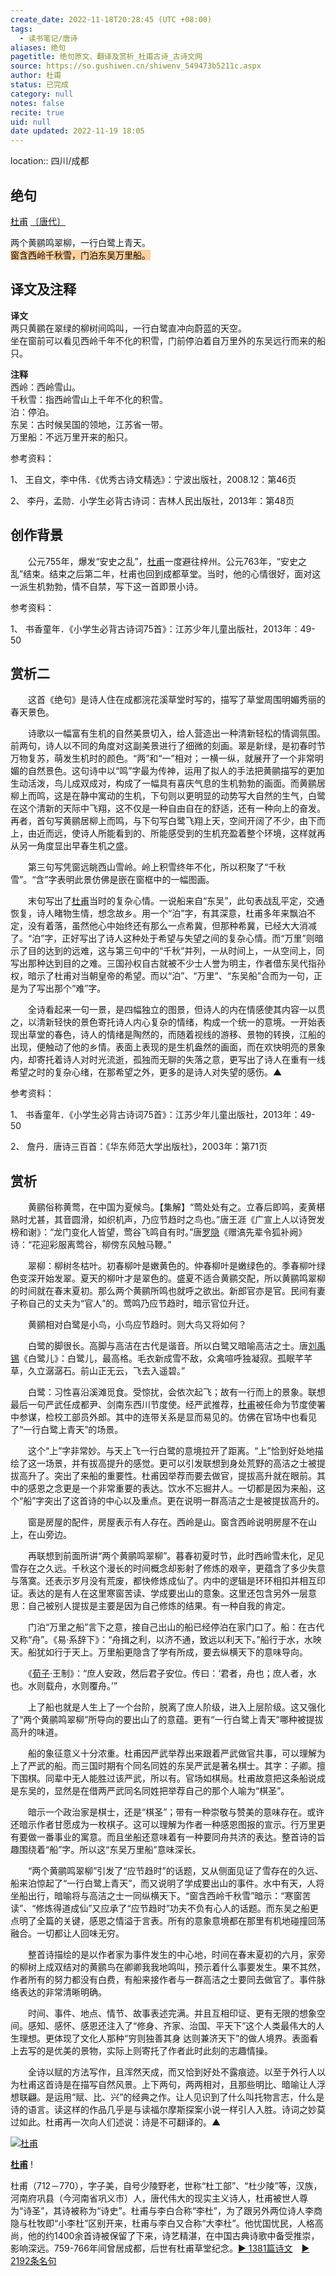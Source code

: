 ```yaml
---
create_date: 2022-11-18T20:28:45 (UTC +08:00)
tags:
  - 读书笔记/唐诗
aliases: 绝句
pagetitle: 绝句原文、翻译及赏析_杜甫古诗_古诗文网
source: https://so.gushiwen.cn/shiwenv_549473b5211c.aspx
author: 杜甫
status: 已完成
category: null
notes: false
recite: true
uid: null
date updated: 2022-11-19 18:05
---
```


location:: 四川/成都

## 绝句

[杜甫](https://so.gushiwen.cn/authorv_515ea88d1858.aspx) [〔唐代〕](https://so.gushiwen.cn/shiwens/default.aspx?cstr=%e5%94%90%e4%bb%a3)

两个黄鹂鸣翠柳，一行白鹭上青天。\
<mark style="background: #FFB86CA6;">窗含西岭千秋雪，门泊东吴万里船。</mark>

## 译文及注释

**译文**\
两只黄鹂在翠绿的柳树间鸣叫，一行白鹭直冲向蔚蓝的天空。\
坐在窗前可以看见西岭千年不化的积雪，门前停泊着自万里外的东吴远行而来的船只。

**注释**\
西岭：西岭雪山。\
千秋雪：指西岭雪山上千年不化的积雪。\
泊：停泊。\
东吴：古时候吴国的领地，江苏省一带。\
万里船：不远万里开来的船只。

参考资料：

1、 王自文，李中伟．《优秀古诗文精选》：宁波出版社，2008.12：第46页

2、 李丹，孟勋．小学生必背古诗词：吉林人民出版社，2013年：第48页

## 创作背景

　　公元755年，爆发“安史之乱”，[杜甫](https://so.gushiwen.cn/authorv_515ea88d1858.aspx)一度避往梓州。公元763年，“安史之乱”结束。结束之后第二年，杜甫也回到成都草堂。当时，他的心情很好，面对这一派生机勃勃，情不自禁，写下这一首即景小诗。

参考资料：

1、 书香童年．《小学生必背古诗词75首》：江苏少年儿童出版社，2013年：49-50

## 赏析二

　　这首《绝句》是诗人住在成都浣花溪草堂时写的，描写了草堂周围明媚秀丽的春天景色。

　　诗歌以一幅富有生机的自然美景切入，给人营造出一种清新轻松的情调氛围。前两句，诗人以不同的角度对这副美景进行了细微的刻画。翠是新绿，是初春时节万物复苏，萌发生机时的颜色。“两”和“一”相对；一横一纵，就展开了一个非常明媚的自然景色。这句诗中以“鸣”字最为传神，运用了拟人的手法把黄鹂描写的更加生动活泼，鸟儿成双成对，构成了一幅具有喜庆气息的生机勃勃的画面。而黄鹂居柳上而鸣，这是在静中寓动的生机，下句则以更明显的动势写大自然的生气，白鹭在这个清新的天际中飞翔，这不仅是一种自由自在的舒适，还有一种向上的奋发。再者，首句写黄鹂居柳上而鸣，与下句写白鹭飞翔上天，空间开阔了不少，由下而上，由近而远，使诗人所能看到的、所能感受到的生机充盈着整个环境，这样就再从另一角度显出早春生机之盛。

　　第三句写凭窗远眺西山雪岭。岭上积雪终年不化，所以积聚了“千秋雪”。“含”字表明此景仿佛是嵌在窗框中的一幅图画。

　　末句写出了[杜甫](https://so.gushiwen.cn/authorv_515ea88d1858.aspx)当时的复杂心情。一说船来自“东吴”，此句表战乱平定，交通恢复，诗人睹物生情，想念故乡。用一个“泊”字，有其深意，杜甫多年来飘泊不定，没有着落，虽然他心中始终还有那么一点希冀，但那种希冀，已经大大消减了。“泊”字，正好写出了诗人这种处于希望与失望之间的复杂心情。而“万里”则暗示了目的达到的远难，这与第三句中的“千秋”并列，一从时间上，一从空间上，同写出那种达到目的之难。三国孙权自古就被不少士人誉为明主，作者借东吴代指孙权，暗示了杜甫对当朝皇帝的希望。而以“泊”、“万里”、“东吴船”合而为一句，正是为了写出那个“难”字。

　　全诗看起来一句一景，是四幅独立的图景，但诗人的内在情感使其内容一以贯之，以清新轻快的景色寄托诗人内心复杂的情绪，构成一个统一的意境。一开始表现出草堂的春色，诗人的情绪是陶然的，而随着视线的游移、景物的转换，江船的出现，便触动了他的乡情。表面上表现的是生机盎然的画面，而在欢快明亮的景象内，却寄托着诗人对时光流逝，孤独而无聊的失落之意，更写出了诗人在重有一线希望之时的复杂心绪，在那希望之外，更多的是诗人对失望的感伤。▲

参考资料：

1、 书香童年．《小学生必背古诗词75首》：江苏少年儿童出版社，2013年：49-50

2、 詹丹．唐诗三百首：《华东师范大学出版社》，2003年：第71页

## 赏析

　　黄鹂俗称黄莺，在中国为夏候鸟。【集解】“莺处处有之。立春后即鸣，麦黄椹熟时尤甚，其音圆滑，如织机声，乃应节趋时之鸟也。”唐王涯《广宣上人以诗贺发榜和谢》：“龙门变化人皆望，莺谷飞鸣自有时。”唐[罗隐](https://so.gushiwen.cn/authorv_3de7172b3782.aspx)《赠滈先辈令狐补阙》诗：“花迎彩服离莺谷，柳傍东风触马鞭。”

　　翠柳：柳树冬枯叶。初春柳叶是嫩黄色的。仲春柳叶是嫩绿色的。季春柳叶绿色变深开始发翠。夏天的柳叶才是翠色的。盛夏不适合黄鹂交配，所以黄鹂鸣翠柳的时间就在春末夏初。那么两个黄鹂所鸣也就呼之欲出。新郎官亦是官。民间有妻子称自己的丈夫为“官人”的。莺鸣乃应节趋时，暗示官位升迁。

　　黄鹂相对白鹭是小鸟，小鸟应节趋时。则大鸟又将如何？

　　白鹭的脚很长。高脚与高洁在古代是谐音。所以白鹭又暗喻高洁之士。唐[刘禹锡](https://so.gushiwen.cn/authorv_e3c4e8cf2646.aspx)《白鹭儿》：白鹭儿，最高格。毛衣新成雪不敌，众禽喧呼独凝寂。孤眠芊芊草，久立潺潺石。前山正无云，飞去入遥碧。”

　　白鹭：习性喜沿溪滩觅食。受惊扰，会依次起飞；故有一行而上的景象。联想最后一句严武任成都尹、剑南东西川节度使。经严武推荐，[杜甫](https://so.gushiwen.cn/authorv_515ea88d1858.aspx)被任命为节度使署中参谋，检校工部员外郎。其中的连带关系是显而易见的。仿佛在官场中也看见了“一行白鹭上青天”的场景。

　　这个“上”字非常妙。与天上飞一行白鹭的意境拉开了距离。“上”恰到好处地描绘了这一场景，并有拔高提升的感觉。更可以引发联想到身处荒野的高洁之士被提拔高升了。突出了来船的重要性。杜甫因举荐而要去做官，提拔高升就在眼前。其中的感恩之念更是一个非常重要的表达。饮水不忘掘井人。一切都是因为来船，这个“船”字突出了这首诗的中心以及重点。更在说明一群高洁之士是被提拔高升的。

　　窗是房屋的配件，房屋表示有人存在。西岭是山。窗含西岭说明房屋不在山上，在山旁边。

　　再联想到前面所讲“两个黄鹂鸣翠柳”。暮春初夏时节，此时西岭雪未化，足见雪存在之久远。千秋这个漫长的时间概念却影射了修炼的艰辛，更蕴含了多少失意与落寞。还表示岁月没有荒废，都快修炼成仙了。内中的逻辑是环环相扣并相互印证。表达的是有人在这里寒窗苦读、学成要出山的意象。这里还包含另外一层意思：自己被别人提拔是主要是因为自己修炼的结果。有一种自我的肯定。

　　门泊“万里之船”言下之意，接自己出山的船已经停泊在家门口了。船：在古代又称“舟”。《易·系辞下》：“舟揖之利，以济不通，致远以利天下。”船行于水，水映天。船犹如行于天上。万里船更隐含了学有所成，要去纵横天下的意味导向。

　　《[荀子](https://so.gushiwen.cn/authorv_1a92cf411c9c.aspx)·王制》：“庶人安政，然后君子安位。传曰：‘君者，舟也；庶人者，水也。水则载舟，水则覆舟。’”

　　上了船也就是人生上了一个台阶，脱离了庶人阶级，进入上层阶级。这又强化了“两个黄鹂鸣翠柳”所导向的要出山了的意蕴。更有“一行白鹭上青天”哪种被提拔高升的味道。

　　船的象征意义十分浓重。杜甫因严武举荐出来跟着严武做官共事，可以理解为上了严武的船。而三国时期有个同名同姓的东吴严武是著名棋士。其字：子卿。擅下围棋。同辈中无人能胜过该严武，所以有。官场如棋局。杜甫故意把这条船说成是东吴的，显然是在借两严武同名同姓把举荐自己的那个人喻为“棋圣”。

　　暗示一个政治家是棋士，还是“棋圣”；带有一种崇敬与赞美的意味存在。或许还暗示作者甘愿成为一枚棋子。这可以理解为作者一种感恩图报的宣示。行万里更有要做一番事业的寓意。而且坐船还意味着有一种要同舟共济的表达。整首诗的旨趣围绕着“船”字。所以这“东吴万里船”意味深长。

　　“两个黄鹂鸣翠柳”引发了“应节趋时”的话题，又从侧面见证了雪存在的久远、船来泊惊起了“一行白鹭上青天”，而又说明了学成要出山的事件。水中有天，人将坐船出行，暗喻将与高洁之士一同纵横天下。“窗含西岭千秋雪”暗示：“寒窗苦读”、“修炼得道成仙”又应承了“应节趋时”功夫不负有心人的话题。而东吴之船更点明了全篇的关键，感恩之情溢于言表。所有的意象意境都在那里有机地碰撞回荡融合。一切都让人回味无穷。

　　整首诗描绘的是以作者家为事件发生的中心地，时间在春末夏初的六月，家旁的柳树上成双结对的黄鹂鸟在卿卿我我地鸣叫，预示着什么事要发生。果不其然，作者所有的努力都没有白费，有船来接作者与一群高洁之士要同去做官了。事件脉络表达的非常清晰明确。

　　时间、事件、地点、情节、故事表述完满。并且互相印证、更有无限的想象空间。感知、感怀、感恩还注入了“修身、齐家、治国、平天下”这个人类最伟大的人生理想。更体现了文化人那种“穷则独善其身 达则兼济天下”的做人境界。表面看上去写的是优美的景物，实际上则寄托了作者此时此刻的志趣情操。

　　全诗以赋的方法写作，且浑然天成，而又恰到好处不露痕迹。以至于外行人以为杜甫这首诗是在描写自然风景。上下两句，两两相对，且那些明比、暗喻让人浮想联翩。是运用“赋、比、兴”的经典之作。让人见识到了什么叫托物言志，什么是诗的语言。读这样的作品几乎是与读福尔摩斯探案小说一样引人入胜。诗词之妙莫过如此。杜甫再一次向人们述说：诗是不可翻译的。▲

[![杜甫](https://song.gushiwen.cn/authorImg/dufu.jpg)](https://so.gushiwen.cn/authorv_515ea88d1858.aspx)

[**杜甫**](https://so.gushiwen.cn/authorv_515ea88d1858.aspx) !

杜甫（712－770），字子美，自号少陵野老，世称“杜工部”、“杜少陵”等，汉族，河南府巩县（今河南省巩义市）人，唐代伟大的现实主义诗人，杜甫被世人尊为“诗圣”，其诗被称为“诗史”。杜甫与李白合称“李杜”，为了跟另外两位诗人李商隐与杜牧即“小李杜”区别开来，杜甫与李白又合称“大李杜”。他忧国忧民，人格高尚，他的约1400余首诗被保留了下来，诗艺精湛，在中国古典诗歌中备受推崇，影响深远。759-766年间曾居成都，后世有杜甫草堂纪念。[► 1381篇诗文](https://so.gushiwen.cn/shiwens/default.aspx?astr=%e6%9d%9c%e7%94%ab)　[► 2192条名句](https://so.gushiwen.cn/mingjus/default.aspx?astr=%e6%9d%9c%e7%94%ab)
